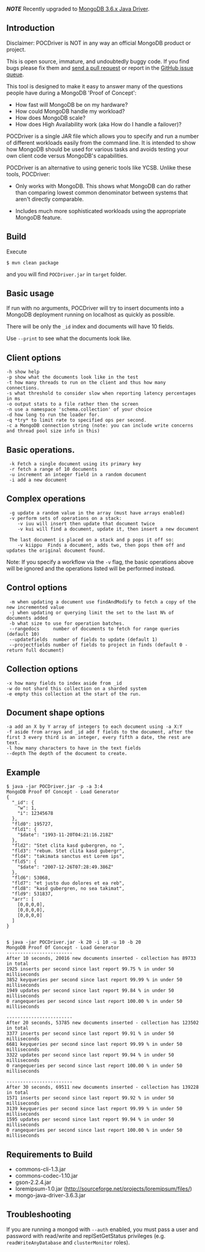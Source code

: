***NOTE***
Recently upgraded to [MongoDB 3.6.x Java Driver](http://mongodb.github.io/mongo-java-driver/3.6/).

Introduction
------------
Disclaimer: POCDriver is NOT in any way an official MongoDB product or project.

This is open source, immature, and undoubtedly buggy code. If you find bugs please fix them and [send a pull request](https://github.com/johnlpage/POCDriver/pulls) or report in the [GitHub issue queue](https://github.com/johnlpage/POCDriver/issues).

This tool is designed to make it easy to answer many of the questions people have during a MongoDB 'Proof of Concept':

* How fast will MongoDB be on my hardware?
* How could MongoDB handle my workload?
* How does MongoDB scale?
* How does High Availability work (aka How do I handle a failover)?

POCDriver is a single JAR file which allows you to specify and run a number of different workloads easily from the command line. It is intended to show how MongoDB should be used for various tasks and avoids testing your own client code versus MongoDB's capabilities.

POCDriver is an alternative to using generic tools like YCSB. Unlike these tools, POCDriver:

  * Only works with MongoDB. This shows what MongoDB can do rather than comparing lowest common denominator between systems that aren't directly comparable.

  * Includes much more sophisticated workloads using the appropriate MongoDB feature.

Build
-----

Execute

```
$ mvn clean package
```

and you will find `POCDriver.jar` in `target` folder.



Basic usage
-----------

If run with no arguments, POCDriver will try to insert documents into a MongoDB deployment running on localhost as quickly as possible.

There will be only the `_id` index and documents will have 10 fields.

Use `--print` to see what the documents look like.

Client options
-------------
```
-h show help
-p show what the documents look like in the test
-t how many threads to run on the client and thus how many connections.
-s what threshold to consider slow when reporting latency percentages in ms
-o output stats to a file rather then the screen
-n use a namespace 'schema.collection' of your choice
-d how long to run the loader for.
-q *try* to limit rate to specified ops per second.
-c a MongoDB connection string (note: you can include write concerns and thread pool size info in this)
```


Basic operations.
-----------------
```
 -k Fetch a single document using its primary key
 -r fetch a range of 10 documents
 -u increment an integer field in a random document
 -i add a new document
```

Complex operations
------------------
```
 -g update a random value in the array (must have arrays enabled)
 -v perform sets of operations on a stack:
    -v iuu will insert then update that document twice
    -v kui will find a document, update it, then insert a new document
 
 The last document is placed on a stack and p pops it off so:
    -v kiippu  Finds a document, adds two, then pops them off and updates the original document found.
```

 Note: If you specify a workflow via the `-v` flag, the basic operations above will be ignored and the operations listed will be performed instead.

Control options
---------------
```
 -m when updating a document use findAndModify to fetch a copy of the new incremented value
 -j when updating or querying limit the set to the last N% of documents added
 -b what size to use for operation batches.
 --rangedocs     number of documents to fetch for range queries (default 10)
 --updatefields  number of fields to update (default 1)
 --projectfields number of fields to project in finds (default 0 - return full document)
```
Collection options
-------------------
```
-x how many fields to index aside from _id
-w do not shard this collection on a sharded system
-e empty this collection at the start of the run.
```
Document shape options
--------------------
```
-a add an X by Y array of integers to each document using -a X:Y
-f aside from arrays and _id add f fields to the document, after the first 3 every third is an integer, every fifth a date, the rest are text.
-l how many characters to have in the text fields
--depth The depth of the document to create.
```

Example
-------

```
$ java -jar POCDriver.jar -p -a 3:4
MongoDB Proof Of Concept - Load Generator
{
  "_id": {
    "w": 1,
    "i": 12345678
  },
  "fld0": 195727,
  "fld1": {
    "$date": "1993-11-20T04:21:16.218Z"
  },
  "fld2": "Stet clita kasd gubergren, no ",
  "fld3": "rebum. Stet clita kasd gubergr",
  "fld4": "takimata sanctus est Lorem ips",
  "fld5": {
    "$date": "2007-12-26T07:28:49.386Z"
  },
  "fld6": 53068,
  "fld7": "et justo duo dolores et ea reb",
  "fld8": "kasd gubergren, no sea takimat",
  "fld9": 531837,
  "arr": [
    [0,0,0,0],
    [0,0,0,0],
    [0,0,0,0]
  ]
}


$ java -jar POCDriver.jar -k 20 -i 10 -u 10 -b 20
MongoDB Proof Of Concept - Load Generator
------------------------
After 10 seconds, 20016 new documents inserted - collection has 89733 in total
1925 inserts per second since last report 99.75 % in under 50 milliseconds
3852 keyqueries per second since last report 99.99 % in under 50 milliseconds
1949 updates per second since last report 99.84 % in under 50 milliseconds
0 rangequeries per second since last report 100.00 % in under 50 milliseconds

------------------------
After 20 seconds, 53785 new documents inserted - collection has 123502 in total
3377 inserts per second since last report 99.91 % in under 50 milliseconds
6681 keyqueries per second since last report 99.99 % in under 50 milliseconds
3322 updates per second since last report 99.94 % in under 50 milliseconds
0 rangequeries per second since last report 100.00 % in under 50 milliseconds

------------------------
After 30 seconds, 69511 new documents inserted - collection has 139228 in total
1571 inserts per second since last report 99.92 % in under 50 milliseconds
3139 keyqueries per second since last report 99.99 % in under 50 milliseconds
1595 updates per second since last report 99.94 % in under 50 milliseconds
0 rangequeries per second since last report 100.00 % in under 50 milliseconds

```


Requirements to Build
---------------------

  * commons-cli-1.3.jar
  * commons-codec-1.10.jar
  * gson-2.2.4.jar
  * loremipsum-1.0.jar (http://sourceforge.net/projects/loremipsum/files/)
  * mongo-java-driver-3.6.3.jar


Troubleshooting
---------------

If you are running a mongod with `--auth` enabled, you must pass a user and password with read/write and replSetGetStatus privileges (e.g. `readWriteAnyDatabase` and `clusterMonitor` roles).
